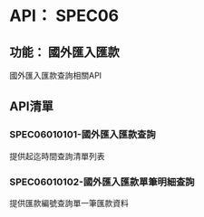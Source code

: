 # API： SPEC06
## 功能： 國外匯入匯款
國外匯入匯款查詢相關API

## API清單
### SPEC06010101-國外匯入匯款查詢
提供起迄時間查詢清單列表

### SPEC06010102-國外匯入匯款單筆明細查詢
提供匯款編號查詢單一筆匯款資料